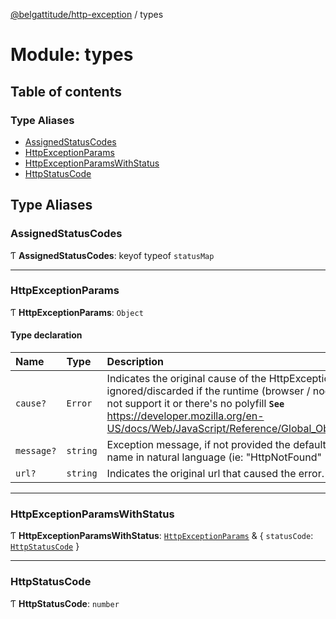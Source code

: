 [@belgattitude/http-exception](../README.md) / types

# Module: types

## Table of contents

### Type Aliases

- [AssignedStatusCodes](types.md#assignedstatuscodes)
- [HttpExceptionParams](types.md#httpexceptionparams)
- [HttpExceptionParamsWithStatus](types.md#httpexceptionparamswithstatus)
- [HttpStatusCode](types.md#httpstatuscode)

## Type Aliases

### AssignedStatusCodes

Ƭ **AssignedStatusCodes**: keyof typeof `statusMap`

---

### HttpExceptionParams

Ƭ **HttpExceptionParams**: `Object`

#### Type declaration

| Name       | Type     | Description                                                                                                                                                                                                                                                            |
| :--------- | :------- | :--------------------------------------------------------------------------------------------------------------------------------------------------------------------------------------------------------------------------------------------------------------------- |
| `cause?`   | `Error`  | Indicates the original cause of the HttpException. Will be ignored/discarded if the runtime (browser / node version) does not support it or there's no polyfill **`See`** https://developer.mozilla.org/en-US/docs/Web/JavaScript/Reference/Global_Objects/Error/cause |
| `message?` | `string` | Exception message, if not provided the default is the exception name in natural language (ie: "HttpNotFound" -> "Not found")                                                                                                                                           |
| `url?`     | `string` | Indicates the original url that caused the error.                                                                                                                                                                                                                      |

---

### HttpExceptionParamsWithStatus

Ƭ **HttpExceptionParamsWithStatus**: [`HttpExceptionParams`](types.md#httpexceptionparams) & { `statusCode`: [`HttpStatusCode`](types.md#httpstatuscode) }

---

### HttpStatusCode

Ƭ **HttpStatusCode**: `number`
